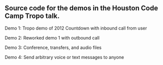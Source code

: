 ## Source code for the demos in the Houston Code Camp Tropo talk.

Demo 1: Tropo demo of 2012 Countdown with inbound call from user

Demo 2: Reworked demo 1 with outbound call

Demo 3: Conference, transfers, and audio files

Demo 4: Send arbitrary voice or text messages to anyone

